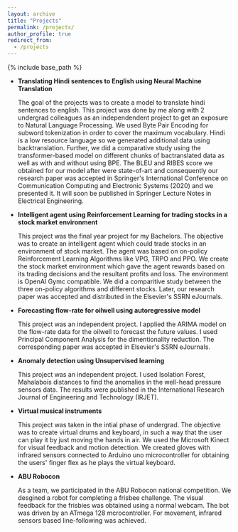 ```yaml
---
layout: archive
title: "Projects"
permalink: /projects/
author_profile: true
redirect_from:
  - /projects
---
```


{% include base_path %}


* **Translating Hindi sentences to English using Neural Machine Translation**

  The goal of the projects was to create a model to translate hindi sentences to english. This project was done by me along with 2 undergrad colleagues as an              independendent project to get an exposure to Natural Language Processing. We used Byte Pair Encoding for subword tokenization in order to cover the maximum vocabulary. Hindi is a low resource language so we generated additional data using backtranslation. Further, we did a comparative study using the transformer-based model on different chunks of bactranslated data as well as with and without using BPE. The BLEU and RIBES score we obtained for our model after were state-of-art and consequently our research paper was accepted in Springer's International Conference on Communication Computing and Electronic Systems (2020) and we presented it. It will soon be published in Springer Lecture Notes in Electrical Engineering.
  
* **Intelligent agent using Reinforcement Learning for trading stocks in a stock market environment**

  This project was the final year project for my Bachelors. The objective was to create an intelligent agent which could trade stocks in an environment of stock market. The agent was based on on-policy Reinforcement Learning Algorithms like VPG, TRPO and PPO. We create the stock market environment which gave the agent rewards based on its trading decisions and the resultant profits and loss. The environment is OpenAI Gymc compatible. We did a comparitive study between the three on-policy algorithms and different stocks. Later, our research paper was accepted and distributed in the Elsevier's SSRN eJournals.
  
* **Forecasting flow-rate for oilwell using autoregressive model**

  This project was an independent project. I applied the ARIMA model on the flow-rate data for the oilwell to forecast the future values. I used Principal Component Analysis for the dimentionality reduction. The corresponding paper was accepted in  Elsevier's SSRN eJournals.
  
* **Anomaly detection using Unsupervised learning**

  This project was an independent project. I used Isolation Forest, Mahalabois distances to find the anomalies in the well-head pressure sensors data. The results were published in the International Research Journal of Engineering and Technology (IRJET).
  
* **Virtual musical instruments**

  This project was taken in the intial phase of undergrad. The objective was to create virtual drums and keyboard, in such a way that the user can play it by just moving the hands in air. We used the Microsoft Kinect for visual feedback and motion detection. We created gloves with infrared sensors connected to Arduino uno microcontroller for obtaining the users' finger flex as he plays the virtual keyboard.  

* **ABU Robocon**

  As a team, we participated in the ABU Robocon national competition. We desgined a robot for completing a frisbee challenge. The visual feedback for the frisbies was obtained using a normal webcam. The bot was driven by an ATmega 128 mcrocontroller. For movement, infrared sensors based line-following was achieved.
  
  
  


  
  
  
  



  
  
  

